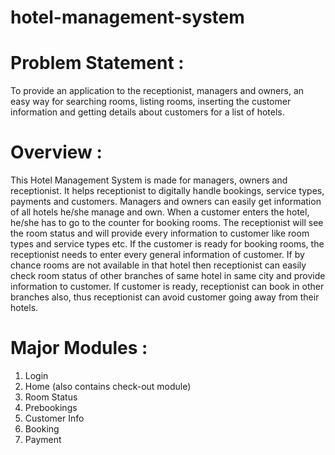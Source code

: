 # hotel-management-system

# Problem Statement : 
To provide an application to the receptionist, managers and owners, an easy way for searching rooms, listing rooms, inserting the customer information and getting details about customers for a list of hotels.

# Overview : 
This Hotel Management System is made for managers, owners and receptionist. It helps receptionist to digitally handle bookings, service types, payments and customers. Managers and owners can easily get information of all hotels he/she manage and own.
	 When a customer enters the hotel, he/she has to go to the counter for booking rooms. The receptionist will see the room status and will provide every information to customer like room types and service types etc. If the customer is ready for booking rooms, the receptionist needs to enter every general information of customer.
	 If by chance rooms are not available in that hotel then receptionist can easily check room status of other branches of same hotel in same city and provide information to customer. If customer is ready, receptionist can book in other branches also, thus receptionist can avoid customer going away from their hotels.

# Major Modules :
1. Login
2. Home (also contains check-out module)
3. Room Status
4. Prebookings
5. Customer Info
6. Booking 
7. Payment
